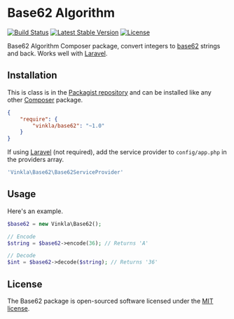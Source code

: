 Base62 Algorithm
================
[![Build Status](https://img.shields.io/travis/vinkla/base62/master.svg?style=flat)](https://travis-ci.org/vinkla/base62)
[![Latest Stable Version](http://img.shields.io/packagist/v/vinkla/base62.svg?style=flat)](https://packagist.org/packages/vinkla/base62)
[![License](https://img.shields.io/packagist/l/vinkla/base62.svg?style=flat)](https://packagist.org/packages/vinkla/base62)

Base62 Algorithm Composer package, convert integers to [base62](http://en.wikipedia.org/wiki/62) strings and back. Works well with [Laravel](https://github.com/laravel/laravel).


Installation
------------
This is class is in the [Packagist repository](https://packagist.org/packages/vinkla/base62) and can be installed like any other [Composer](https://getcomposer.org/) package.

```json
{
	"require": {
		"vinkla/base62": "~1.0"
	}
}
```

If using [Laravel](http://laravel.com) (not required), add the service provider to ```config/app.php``` in the providers array.

```php
'Vinkla\Base62\Base62ServiceProvider'
```

Usage
-----
Here's an example.
```php
$base62 = new Vinkla\Base62();

// Encode
$string = $base62->encode(36); // Returns 'A'

// Decode
$int = $base62->decode($string); // Returns '36'
```

## License

The Base62 package is open-sourced software licensed under the [MIT license](http://opensource.org/licenses/MIT).
